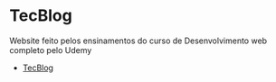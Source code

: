 # TecBlog
 Website feito pelos ensinamentos do curso de Desenvolvimento web completo pelo Udemy
 
 * [TecBlog](https://lucasgonella.github.io/TecBlog/Pacote%20Download/Projeto%20TecBlog/index.html)
